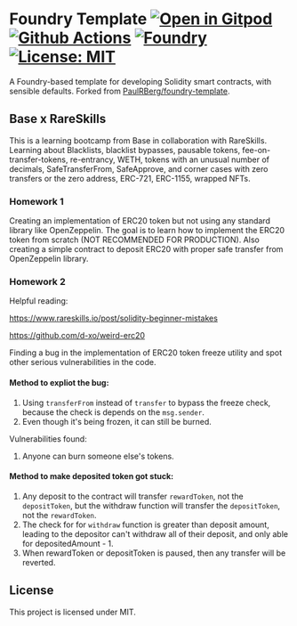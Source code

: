 # Foundry Template [![Open in Gitpod][gitpod-badge]][gitpod] [![Github Actions][gha-badge]][gha] [![Foundry][foundry-badge]][foundry] [![License: MIT][license-badge]][license]

[gitpod]: https://gitpod.io/#https://github.com/Wildanzr/base-x-rareskills
[gitpod-badge]: https://img.shields.io/badge/Gitpod-Open%20in%20Gitpod-FFB45B?logo=gitpod
[gha]: https://github.com/Wildanzr/base-x-rareskills/actions
[gha-badge]: https://github.com/Wildanzr/base-x-rareskills/actions/workflows/ci.yml/badge.svg
[foundry]: https://getfoundry.sh/
[foundry-badge]: https://img.shields.io/badge/Built%20with-Foundry-FFDB1C.svg
[license]: https://opensource.org/licenses/MIT
[license-badge]: https://img.shields.io/badge/License-MIT-blue.svg

A Foundry-based template for developing Solidity smart contracts, with sensible defaults. Forked from
[PaulRBerg/foundry-template](https://github.com/PaulRBerg/foundry-template).

## Base x RareSkills

This is a learning bootcamp from Base in collaboration with RareSkills. Learning about Blacklists, blacklist bypasses,
pausable tokens, fee-on-transfer-tokens, re-entrancy, WETH, tokens with an unusual number of decimals, SafeTransferFrom,
SafeApprove, and corner cases with zero transfers or the zero address, ERC-721, ERC-1155, wrapped NFTs.

### Homework 1

Creating an implementation of ERC20 token but not using any standard library like OpenZeppelin. The goal is to learn how
to implement the ERC20 token from scratch (NOT RECOMMENDED FOR PRODUCTION). Also creating a simple contract to deposit
ERC20 with proper safe transfer from OpenZeppelin library.

### Homework 2

Helpful reading:

https://www.rareskills.io/post/solidity-beginner-mistakes

https://github.com/d-xo/weird-erc20

Finding a bug in the implementation of ERC20 token freeze utility and spot other serious vulnerabilities in the code.

#### Method to expliot the bug:

1. Using `transferFrom` instead of `transfer` to bypass the freeze check, because the check is depends on the
   `msg.sender`.
2. Even though it's being frozen, it can still be burned.

Vulnerabilities found:

1. Anyone can burn someone else's tokens.

#### Method to make deposited token got stuck:

1. Any deposit to the contract will transfer `rewardToken`, not the `depositToken`, but the withdraw function will
   transfer the `depositToken`, not the `rewardToken`.
2. The check for for `withdraw` function is greater than deposit amount, leading to the depositor can't withdraw all of
   their deposit, and only able for depositedAmount - 1.
3. When rewardToken or depositToken is paused, then any transfer will be reverted.

## License

This project is licensed under MIT.
